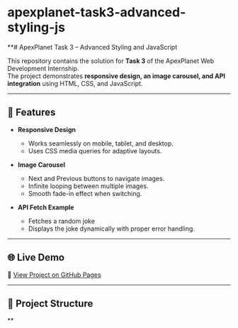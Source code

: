 # apexplanet-task3-advanced-styling-js
**# ApexPlanet Task 3 – Advanced Styling and JavaScript

This repository contains the solution for **Task 3** of the ApexPlanet Web Development Internship.  
The project demonstrates **responsive design, an image carousel, and API integration** using HTML, CSS, and JavaScript.

---

## 🚀 Features

- **Responsive Design**  
  - Works seamlessly on mobile, tablet, and desktop.  
  - Uses CSS media queries for adaptive layouts.

- **Image Carousel**  
  - Next and Previous buttons to navigate images.  
  - Infinite looping between multiple images.  
  - Smooth fade-in effect when switching.

- **API Fetch Example**  
  - Fetches a random joke 
  - Displays the joke dynamically with proper error handling.

---

## 🌐 Live Demo

🔗 [View Project on GitHub Pages](https://janvi23shinde.github.io/apexplanet-task3-advanced-styling-js/)

---

## 📂 Project Structure

**
